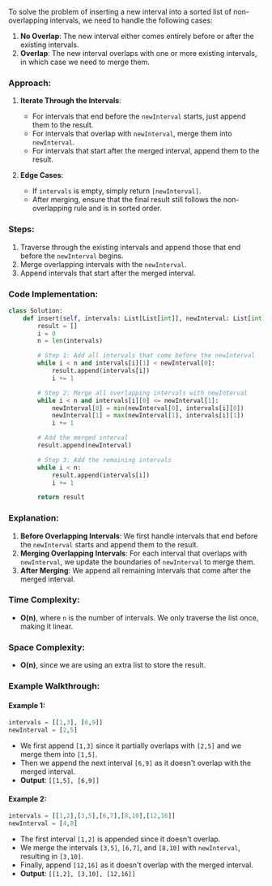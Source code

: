 To solve the problem of inserting a new interval into a sorted list of non-overlapping intervals, we need to handle the following cases:

1. **No Overlap**: The new interval either comes entirely before or after the existing intervals.
2. **Overlap**: The new interval overlaps with one or more existing intervals, in which case we need to merge them.

### Approach:

1. **Iterate Through the Intervals**:
   - For intervals that end before the `newInterval` starts, just append them to the result.
   - For intervals that overlap with `newInterval`, merge them into `newInterval`.
   - For intervals that start after the merged interval, append them to the result.

2. **Edge Cases**:
   - If `intervals` is empty, simply return `[newInterval]`.
   - After merging, ensure that the final result still follows the non-overlapping rule and is in sorted order.

### Steps:
1. Traverse through the existing intervals and append those that end before the `newInterval` begins.
2. Merge overlapping intervals with the `newInterval`.
3. Append intervals that start after the merged interval.

### Code Implementation:

```python
class Solution:
    def insert(self, intervals: List[List[int]], newInterval: List[int]) -> List[List[int]]:
        result = []
        i = 0
        n = len(intervals)

        # Step 1: Add all intervals that come before the newInterval
        while i < n and intervals[i][1] < newInterval[0]:
            result.append(intervals[i])
            i += 1

        # Step 2: Merge all overlapping intervals with newInterval
        while i < n and intervals[i][0] <= newInterval[1]:
            newInterval[0] = min(newInterval[0], intervals[i][0])
            newInterval[1] = max(newInterval[1], intervals[i][1])
            i += 1

        # Add the merged interval
        result.append(newInterval)

        # Step 3: Add the remaining intervals
        while i < n:
            result.append(intervals[i])
            i += 1

        return result
```

### Explanation:

1. **Before Overlapping Intervals**: We first handle intervals that end before the `newInterval` starts and append them to the result.
2. **Merging Overlapping Intervals**: For each interval that overlaps with `newInterval`, we update the boundaries of `newInterval` to merge them.
3. **After Merging**: We append all remaining intervals that come after the merged interval.

### Time Complexity:
- **O(n)**, where `n` is the number of intervals. We only traverse the list once, making it linear.

### Space Complexity:
- **O(n)**, since we are using an extra list to store the result.

### Example Walkthrough:

#### Example 1:

```python
intervals = [[1,3], [6,9]]
newInterval = [2,5]
```

- We first append `[1,3]` since it partially overlaps with `[2,5]` and we merge them into `[1,5]`.
- Then we append the next interval `[6,9]` as it doesn't overlap with the merged interval.
- **Output**: `[[1,5], [6,9]]`

#### Example 2:

```python
intervals = [[1,2],[3,5],[6,7],[8,10],[12,16]]
newInterval = [4,8]
```

- The first interval `[1,2]` is appended since it doesn't overlap.
- We merge the intervals `[3,5]`, `[6,7]`, and `[8,10]` with `newInterval`, resulting in `[3,10]`.
- Finally, append `[12,16]` as it doesn't overlap with the merged interval.
- **Output**: `[[1,2], [3,10], [12,16]]`
